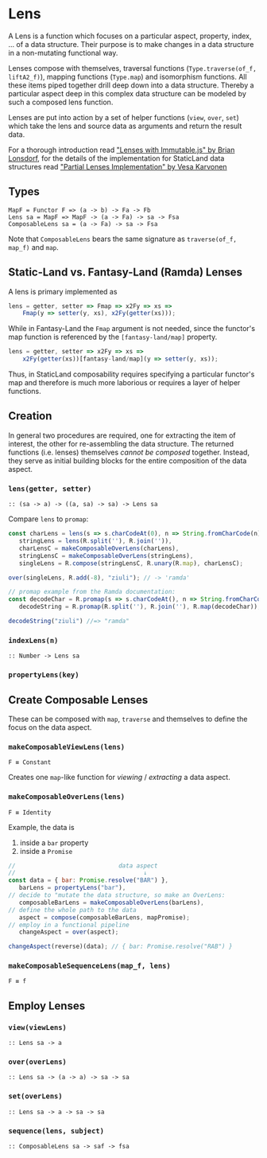 Lens
====
A Lens is a function which focuses on a particular aspect, property, index, ... of a data structure. Their purpose is to make changes in a data structure in a non-mutating functional way. 

Lenses compose with themselves, traversal functions (`Type.traverse(of_f, liftA2_f)`), mapping functions (`Type.map`) and isomorphism functions. All these items piped together drill deep down into a data structure. Thereby a particular aspect deep in this complex data structure can be modeled by such a composed lens function. 

Lenses are put into action by a set of helper functions (`view`, `over`, `set`) which take the lens and source data as arguments and return the result data.

For a thorough introduction read ["Lenses with Immutable.js" by Brian Lonsdorf][1], for the details of the implementation for StaticLand data structures read ["Partial Lenses Implementation" by Vesa Karvonen][2]

Types
-----
```
MapF = Functor F => (a -> b) -> Fa -> Fb
Lens sa = MapF => MapF -> (a -> Fa) -> sa -> Fsa
ComposableLens sa = (a -> Fa) -> sa -> Fsa
```
Note that `ComposableLens` bears the same signature as `traverse(of_f, map_f)` and `map`.


Static-Land vs. Fantasy-Land (Ramda) Lenses
----------------------------------------
A lens is primary implemented as
```js
lens = getter, setter => Fmap => x2Fy => xs => 
    Fmap(y => setter(y, xs), x2Fy(getter(xs)));
```
While in Fantasy-Land the `Fmap` argument is not needed, since the functor's map function is referenced by the `[fantasy-land/map]` property.
```js
lens = getter, setter => x2Fy => xs => 
    x2Fy(getter(xs))[fantasy-land/map](y => setter(y, xs));
```

Thus, in StaticLand composability requires specifying a particular functor's map and therefore is much more laborious or requires a layer of helper functions.

Creation
-------
In general two procedures are required, one for extracting the item of interest, the other for re-assembling the data structure. The returned functions (i.e. lenses) themselves *cannot be composed* together. Instead, they serve as initial building blocks for the entire composition of the data aspect. 

### `lens(getter, setter)`
`:: (sa -> a) -> ((a, sa) -> sa) -> Lens sa`

Compare `lens` to `promap`:
```javascript
const charLens = lens(s => s.charCodeAt(0), n => String.fromCharCode(n)), 
   stringLens = lens(R.split(''), R.join('')),
   charLensC = makeComposableOverLens(charLens),
   stringLensC = makeComposableOverLens(stringLens),
   singleLens = R.compose(stringLensC, R.unary(R.map), charLensC);

over(singleLens, R.add(-8), "ziuli"); // -> 'ramda'

// promap example from the Ramda documentation:
const decodeChar = R.promap(s => s.charCodeAt(), n => String.fromCharCode(n), R.add(-8)),
   decodeString = R.promap(R.split(''), R.join(''), R.map(decodeChar));

decodeString("ziuli") //=> "ramda"
```

### `indexLens(n)`
`:: Number -> Lens sa`

### `propertyLens(key)`

Create Composable Lenses
------------------
These can be composed with `map`, `traverse` and themselves to define the focus on the data aspect.

### `makeComposableViewLens(lens)`
`F ≡ Constant`

Creates one `map`-like function for *viewing* / *extracting* a data aspect.

### `makeComposableOverLens(lens)`
`F ≡ Identity`

Example, the data is 
1. inside a `bar` property
2. inside a `Promise`
```javascript
//                             data aspect
//                                    ↓
const data = { bar: Promise.resolve("BAR") }, 
   barLens = propertyLens("bar"), 
// decide to "mutate the data structure, so make an OverLens:
   composableBarLens = makeComposableOverLens(barLens),
// define the whole path to the data
   aspect = compose(composableBarLens, mapPromise);
// employ in a functional pipeline
   changeAspect = over(aspect);

changeAspect(reverse)(data); // { bar: Promise.resolve("RAB") }
```


### `makeComposableSequenceLens(map_f, lens)`
`F ≡ f`

Employ Lenses
---------

### `view(viewLens)`
`:: Lens sa -> a`

### `over(overLens)`
`:: Lens sa -> (a -> a) -> sa -> sa`

### `set(overLens)`
`:: Lens sa -> a -> sa -> sa`

### `sequence(lens, subject)`
`:: ComposableLens sa -> saf -> fsa`


[1]:https://medium.com/@drboolean/lenses-with-immutable-js-9bda85674780
[2]:https://calmm-js.github.io/partial.lenses/implementation.html 
